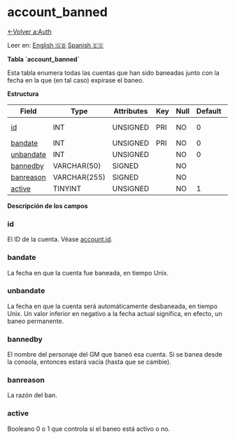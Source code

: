 ﻿# account\_banned

[<-Volver a:Auth](database-auth.md)

Leer en: [English :gb:](../account_banned) [Spanish :es:](account_banned)

**Tabla \`account\_banned\`**

Esta tabla enumera todas las cuentas que han sido baneadas junto con la fecha en la que (en tal caso) expirase el baneo.

**Estructura**

| Field          | Type         | Attributes | Key | Null | Default | Extra | Comment    |
| -------------- | ------------ | ---------- | --- | ---- | ------- | ----- | ---------- |
| [id][1]        | INT          | UNSIGNED   | PRI | NO   | 0       |       | Account id |
| [bandate][2]   | INT          | UNSIGNED   | PRI | NO   | 0       |       |            |
| [unbandate][3] | INT          | UNSIGNED   |     | NO   | 0       |       |            |
| [bannedby][4]  | VARCHAR(50)  | SIGNED     |     | NO   |         |       |            |
| [banreason][5] | VARCHAR(255) | SIGNED     |     | NO   |         |       |            |
| [active][6]    | TINYINT      | UNSIGNED   |     | NO   | 1       |       |            |

[1]: #id
[2]: #bandate
[3]: #unbandate
[4]: #bannedby
[5]: #banreason
[6]: #active

**Descripción de los campos**

### id

El ID de la cuenta. Véase [account.id](account#id).

### bandate

La fecha en que la cuenta fue baneada, en tiempo Unix.

### unbandate

La fecha en que la cuenta será automáticamente desbaneada, en tiempo Unix. Un valor inferior en negativo a la fecha actual significa, en efecto, un baneo permanente.

### bannedby

El nombre del personaje del GM que baneó esa cuenta. Si se banea desde la consola, entonces estará vacía (hasta que se cambie).

### banreason

La razón del ban.

### active

Booleano 0 o 1 que controla si el baneo está activo o no.
